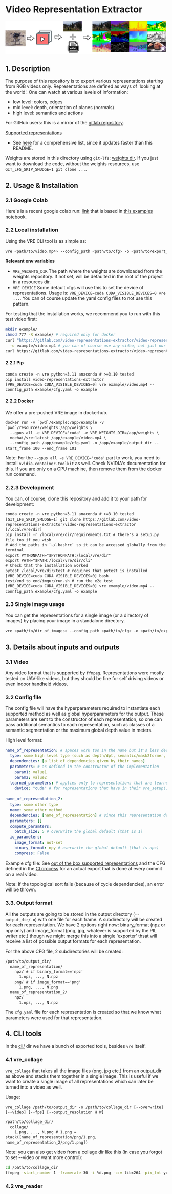 # Video Representation Extractor

![logo](logo.png)

## 1. Description

The purpose of this repository is to export various representations starting from RGB videos only. Representations are
defined as ways of 'looking at the world'. One can watch at various levels of information:
- low level: colors, edges
- mid level: depth, orientation of planes (normals)
- high level: semantics and actions

For GitHub users: this is a mirror of the
[gitlab repository](https://gitlab.com/video-representations-extractor/video-representations-extractor).

<u>Supported representations</u>

- See [here](vre/representations/build_representations.py) for a comprehensive list, since it updates faster
than this README.

Weights are stored in this directory using `git-lfs`: [weights dir](./resources/weights/). If you just want to download
the code, without the weights resources, use `GIT_LFS_SKIP_SMUDGE=1 git clone ...`.

## 2. Usage & Installation

### 2.1 Google Colab
Here's is a recent google colab run: [link](https://colab.research.google.com/drive/1vAp71H-TLewhF56odv33TkmGwwhuoFJ-?usp=sharing)
that is based in [this examples notebook](examples/semantic_mapper/semantic_mapper.ipynb).

### 2.2 Local installation
Using the VRE CLI tool is as simple as:
```bash
vre <path/to/video.mp4> --config_path <path/to/cfg> -o <path/to/export_dir>
```

**Relevant env variables**
- `VRE_WEIGHTS_DIR` The path where the weights are downloaded from the weights repository. If not set, will be defaulted
in the root of the project in a resources dir.
- `VRE_DEVICE` Some default cfgs will use this to set the device of representations. Usage is:
 `VRE_DEVICE=cuda CUDA_VISIBLE_DEVICES=0 vre ...`. You can of course update the yaml config files to not use this
 pattern.

For testing that the installation works, we recommend you to run with this test video first:
```bash
mkdir example/
chmod 777 -R example/ # required only for docker
curl "https://gitlab.com/video-representations-extractor/video-representations-extractor/-/raw/master/resources/test_video.mp4" \
  -o example/video.mp4 # you can of course use any video, not just our test one
curl https://gitlab.com/video-representations-extractor/video-representations-extractor/-/raw/master/test/end_to_end/imgur/cfg.yaml -o example/cfg.yaml
```

#### 2.2.1 Pip

```
conda create -n vre python=3.11 anaconda # >=3.10 tested
pip install video-representations-extractor
[VRE_DEVICE=cuda CUDA_VISIBLE_DEVICES=0] vre example/video.mp4 --connfig_path example/cfg.yaml -o example
```

#### 2.2.2 Docker
We offer a pre-pushed VRE image in dockerhub.

```
docker run -v `pwd`/example:/app/example -v `pwd`/resources/weights:/app/weights \
  --gpus all -e VRE_DEVICE='cuda' -e VRE_WEIGHTS_DIR=/app/weights \
  meehai/vre:latest /app/example/video.mp4 \
  --config_path /app/example/cfg.yaml -o /app/example/output_dir --start_frame 100 --end_frame 101
```

Note: For the `--gpus all -e VRE_DEVICE='cuda'` part to work, you need to install `nvidia-container-toolkit` as well.
Check NVIDIA's documentation for this. If you are only on a CPU machine, then remove them from the docker run command.

### 2.2.3 Development
You can, of course, clone this repository and add it to your path for development:
```
conda create -n vre python=3.11 anaconda # >=3.10 tested
[GIT_LFS_SKIP_SMUDGE=1] git clone https://gitlab.com/video-representations-extractor/video-representations-extractor [/local/vre/dir]
pip install -r /local/vre/dir/requirements.txt # there's a setup.py file too if you wish
# Add the paths in `~/.bashrc` so it can be accessed globally from the terminal
export PYTHONPATH="$PYTHONPATH:/local/vre/dir"
export PATH="$PATH:/local/vre/dir/cli"
# Check that the installation worked
pytest /local/vre/dir/test # requires that pytest is installed
[VRE_DEVICE=cuda CUDA_VISIBLE_DEVICES=0] bash test/end_to_end/imgur/run.sh # run the e2e test
[VRE_DEVICE=cuda CUDA_VISIBLE_DEVICES=0] vre example/video.mp4 --connfig_path example/cfg.yaml -o example
```

### 2.3 Single image usage

You can get the representations for a single image (or a directory of images) by placing your image in a standalone
directory.

```bash
vre <path/to/dir_of_images> --config_path <path/to/cfg> -o <path/to/export_dir>
```

## 3. Details about inputs and outputs

### 3.1 Video

Any video format that is supported by `ffmpeg`. Representations were mostly tested on UAV-like videos, but they should
be fine for self driving videos or even indoor handheld videos.

### 3.2 Config file

The config file will have the hyperparameters required to instantiate each supported method as well as global
hyperparameters for the output. These parameters are sent to the constructor of each representation, so one can pass
additional semantics to each representation, such as classes of a semantic segmentation or the maximum global depth
value in meters.

High level format:

```yaml
name_of_representation: # spaces work too in the name but it's less desired due to other tools having issues
  type: some high level type (such as depth/dpt, semantic/mask2former, edges/dexined etc.)
  dependencies: [a list of dependencies given by their names]
  parameters: # as defined in the constructor of the implementation
    param1: value1
    param2: value2
  learned_parameters: # applies only to representations that are learned and require weights (only torch atm)
    device: "cuda" # for representations that have in their vre_setup() method a model.to(device) call

name_of_representation_2:
  type: some other type
  name: some other method
  dependencies: [name_of_representation] # since this representation depends on the prev one, it'll be computed after
  parameters: []
  compute_paramters:
    batch_size: 5 # overwrite the global default (that is 1)
  io_parameters:
    image_format: not-set
    binary_format: npy # overwrite the global default (that is npz)
    compress: False
```

Example cfg file: See [out of the box supported representations](test/end_to_end/imgur/cfg.yaml) and the CFG defined
in the [CI process](test/end_to_end/imgur/run.sh) for an actual export that is done at every commit on a real video.

Note: If the topological sort fails (because of cycle dependencies), an error will be thrown.

### 3.3. Output format

All the outputs are going to be stored in the output directory (`--output_dir/-o`) with one file for each frame.
A subdirectory will be created for each representation. We have 2 options right now: binary_format (npz or npy only) and
image_format (png, jpg, whatever is supported by the PIL writer etc.) though we might merge this into a single
'exporter' thsat will receive a list of possible output formats for each representation.

For the above CFG file, 2 subdirectories will be created:

```
/path/to/output_dir/
  name_of_representation/
    npz/ # if binary_format=='npz'
      1.npz, ..., N.npz
    png/ # if image_format=='png'
      1.png, ..., N.png
  name_of_representation_2/
    npz/
      1.npz, ..., N.npz
```

The `cfg.yaml` file for each representation is created so that we know what parameters were used for that
representation.

## 4. CLI tools

In the [cli/](cli) dir we have a bunch of exported tools, besides `vre` itself.

### 4.1 vre_collage

`vre_collage` that takes all the image files (png, jpg etc.) from an output_dir as above and
stacks them together in a single image. This is useful if we want to create a single image of all representations which
can later be turned into a video as well.

Usage:
```
vre_collage /path/to/output_dir -o /path/to/collage_dir [--overwrite] [--video] [--fps] [--output_resolution H W]
```

```
/path/to/collage_dir/
  collage/
    1.png, ..., N.png # 1.png = stack([name_of_representation/png/1.png, name_of_representation_2/png/1.png])
```

Note: you can also get video from a collage dir like this (in case you forgot to set --video or want more control):

```bash
cd /path/to/collage_dir
ffmpeg -start_number 1 -framerate 30 -i %d.png -c:v libx264 -pix_fmt yuv420p /path/to/collage.mp4;
```

### 4.2 vre_reader
